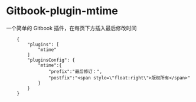 # Gitbook-plugin-mtime

一个简单的 Gitbook 插件，在每页下方插入最后修改时间



```
    {
        "plugins": [ 
            "mtime"
        ]
        "pluginsConfig": {
            "mtime":{
                "prefix":"最后修订：",
                "postfix":"<span style=\"float:right\">版权所有</span>"
            }
        }
    }
```